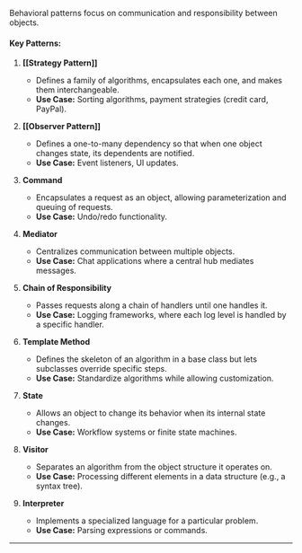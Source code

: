 Behavioral patterns focus on communication and responsibility between objects.

#### **Key Patterns:**

1. **[[Strategy Pattern]]**
    
    - Defines a family of algorithms, encapsulates each one, and makes them interchangeable.
    - **Use Case:** Sorting algorithms, payment strategies (credit card, PayPal).
2. **[[Observer Pattern]]**
    
    - Defines a one-to-many dependency so that when one object changes state, its dependents are notified.
    - **Use Case:** Event listeners, UI updates.
3. **Command**
    
    - Encapsulates a request as an object, allowing parameterization and queuing of requests.
    - **Use Case:** Undo/redo functionality.
4. **Mediator**
    
    - Centralizes communication between multiple objects.
    - **Use Case:** Chat applications where a central hub mediates messages.
5. **Chain of Responsibility**
    
    - Passes requests along a chain of handlers until one handles it.
    - **Use Case:** Logging frameworks, where each log level is handled by a specific handler.
6. **Template Method**
    
    - Defines the skeleton of an algorithm in a base class but lets subclasses override specific steps.
    - **Use Case:** Standardize algorithms while allowing customization.
7. **State**
    
    - Allows an object to change its behavior when its internal state changes.
    - **Use Case:** Workflow systems or finite state machines.
8. **Visitor**
    
    - Separates an algorithm from the object structure it operates on.
    - **Use Case:** Processing different elements in a data structure (e.g., a syntax tree).
9. **Interpreter**
    
    - Implements a specialized language for a particular problem.
    - **Use Case:** Parsing expressions or commands.

---
